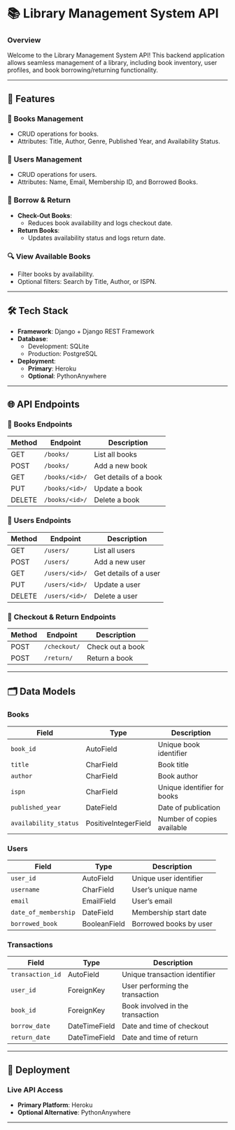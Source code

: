 # 📚 **Library Management System API**

### **Overview**  
Welcome to the Library Management System API! This backend application allows seamless management of a library, including book inventory, user profiles, and book borrowing/returning functionality.

---

## 🎯 **Features**
### 📖 **Books Management**  
- CRUD operations for books.  
- Attributes: Title, Author, Genre, Published Year, and Availability Status.  

### 👤 **Users Management**  
- CRUD operations for users.  
- Attributes: Name, Email, Membership ID, and Borrowed Books.  

### 🔄 **Borrow & Return**  
- **Check-Out Books**:  
  - Reduces book availability and logs checkout date.  
- **Return Books**:  
  - Updates availability status and logs return date.  

### 🔍 **View Available Books**  
- Filter books by availability.  
- Optional filters: Search by Title, Author, or ISPN.  

---

## 🛠️ **Tech Stack**
- **Framework**: Django + Django REST Framework  
- **Database**:  
  - Development: SQLite  
  - Production: PostgreSQL  
- **Deployment**:  
  - **Primary**: Heroku  
  - **Optional**: PythonAnywhere  

---

## 🌐 **API Endpoints**

### 📖 **Books Endpoints**
| Method | Endpoint         | Description              |
|--------|------------------|--------------------------|
| GET    | `/books/`        | List all books           |
| POST   | `/books/`        | Add a new book           |
| GET    | `/books/<id>/`   | Get details of a book    |
| PUT    | `/books/<id>/`   | Update a book            |
| DELETE | `/books/<id>/`   | Delete a book            |

### 👤 **Users Endpoints**
| Method | Endpoint         | Description              |
|--------|------------------|--------------------------|
| GET    | `/users/`        | List all users           |
| POST   | `/users/`        | Add a new user           |
| GET    | `/users/<id>/`   | Get details of a user    |
| PUT    | `/users/<id>/`   | Update a user            |
| DELETE | `/users/<id>/`   | Delete a user            |

### 🔄 **Checkout & Return Endpoints**
| Method | Endpoint        | Description              |
|--------|-----------------|--------------------------|
| POST   | `/checkout/`    | Check out a book         |
| POST   | `/return/`      | Return a book            |

---

## 🗂️ **Data Models**

### **Books**  
| Field               | Type                  | Description                  |
|---------------------|-----------------------|------------------------------|
| `book_id`           | AutoField             | Unique book identifier       |
| `title`             | CharField             | Book title                   |
| `author`            | CharField             | Book author                  |
| `ispn`              | CharField             | Unique identifier for books  |
| `published_year`    | DateField             | Date of publication          |
| `availability_status`| PositiveIntegerField  | Number of copies available   |

### **Users**  
| Field               | Type          | Description                  |
|---------------------|---------------|------------------------------|
| `user_id`           | AutoField     | Unique user identifier       |
| `username`          | CharField     | User’s unique name           |
| `email`             | EmailField    | User’s email                 |
| `date_of_membership`| DateField     | Membership start date        |
| `borrowed_book`     | BooleanField  | Borrowed books by user       |

### **Transactions**  
| Field               | Type          | Description                  |
|---------------------|---------------|------------------------------|
| `transaction_id`    | AutoField     | Unique transaction identifier |
| `user_id`           | ForeignKey    | User performing the transaction |
| `book_id`           | ForeignKey    | Book involved in the transaction |
| `borrow_date`       | DateTimeField | Date and time of checkout    |
| `return_date`       | DateTimeField | Date and time of return      |

---

## 🚀 **Deployment**

### **Live API Access**  
- **Primary Platform**: Heroku  
- **Optional Alternative**: PythonAnywhere  

---


